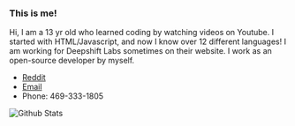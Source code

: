 ### This is me!

Hi, I am a 13 yr old who learned coding by watching videos on Youtube. I started with HTML/Javascript, and now I know over 12 different languages! I am working for Deepshift Labs sometimes on their website. I work as an open-source developer by myself.


- [Reddit](https://reddit.com/user/xtendera)
- [Email](mailto:geektraindev@gmail.com)
- Phone: 469-333-1805

![Github Stats](https://github-readme-stats.vercel.app/api?username=xtendera&count_private=true&show_icons=true&theme=radical)
